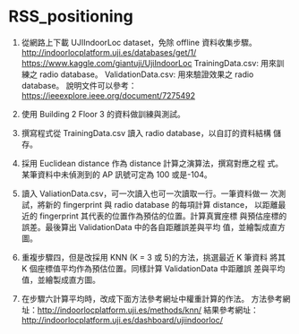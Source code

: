 # RSS_positioning

1. 從網路上下載 UJIIndoorLoc dataset，免除 offline 資料收集步驟。
http://indoorlocplatform.uji.es/databases/get/1/
https://www.kaggle.com/giantuji/UjiIndoorLoc
TrainingData.csv: 用來訓練之 radio database。
ValidationData.csv: 用來驗證效果之 radio database。
說明文件可以參考：https://ieeexplore.ieee.org/document/7275492

2. 使用 Building 2 Floor 3 的資料做訓練與測試。

3. 撰寫程式從 TrainingData.csv 讀入 radio database，以自訂的資料結構
儲存。

4. 採用 Euclidean distance 作為 distance 計算之演算法，撰寫對應之程
式。某筆資料中未偵測到的 AP 訊號可定為 100 或是-104。

5. 讀入 ValiationData.csv，可一次讀入也可一次讀取一行。一筆資料做一
次測試，將新的 fingerprint 與 radio database 的每項計算 distance，
以距離最近的 fingerprint 其代表的位置作為預估的位置。計算真實座標
與預估座標的誤差。最後算出 ValidationData 中的各自距離誤差與平均
值，並繪製成直方圖。

6. 重複步驟四，但是改採用 KNN (K = 3 或 5)的方法，挑選最近 K 筆資料
將其 K 個座標值平均作為預估位置。同樣計算 ValidationData 中距離誤
差與平均值，並繪製成直方圖。

7. 在步驟六計算平均時，改成下面方法參考網址中權重計算的作法。
方法參考網址：http://indoorlocplatform.uji.es/methods/knn/
結果參考網址：http://indoorlocplatform.uji.es/dashboard/ujiindoorloc/
